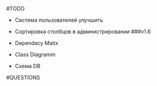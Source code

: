 #TODO

- Система пользователей улучшить
- Сортировка столбцов в администрировании
###v1.6

- Dependacy Matix
- Class Diagramm
- Схема DB

#QUESTIONS
